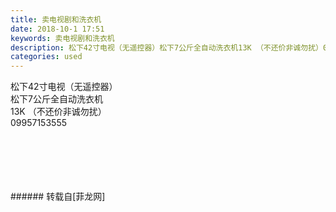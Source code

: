 ```yaml
---
title: 卖电视剧和洗衣机
date: 2018-10-1 17:51
keywords: 卖电视剧和洗衣机
description: 松下42寸电视（无遥控器）松下7公斤全自动洗衣机13K （不还价非诚勿扰）09957153555
categories: used
---
```

<td class="t_f" id="postmessage_1920984">

松下42寸电视（无遥控器）<br/>
松下7公斤全自动洗衣机<br/>
13K （不还价非诚勿扰）<br/>
09957153555<br/>
<img alt="" border="0" class="zoom" data-cf-modified-338b6ccbbf8f136e1780f9c2-="" file="http://www.flw.ph/data/appbyme/upload/image/201810/01/fZpmWJuqftTr.jpg" id="aimg_o5FgV" lazyloadthumb="1" onclick="" onmouseover="" src="http://www.flw.ph/data/appbyme/upload/image/201810/01/fZpmWJuqftTr.jpg"/><br/>
<br/>
<img alt="" border="0" class="zoom" data-cf-modified-338b6ccbbf8f136e1780f9c2-="" file="http://www.flw.ph/data/appbyme/upload/image/201810/01/sRHi6IvTk6iU.jpg" id="aimg_S9zOU" lazyloadthumb="1" onclick="" onmouseover="" src="http://www.flw.ph/data/appbyme/upload/image/201810/01/sRHi6IvTk6iU.jpg"/><br/>
<br/>
<img alt="" border="0" class="zoom" data-cf-modified-338b6ccbbf8f136e1780f9c2-="" file="http://www.flw.ph/data/appbyme/upload/image/201810/01/HVRwAh5ne3mn.jpg" id="aimg_PsQT5" lazyloadthumb="1" onclick="" onmouseover="" src="http://www.flw.ph/data/appbyme/upload/image/201810/01/HVRwAh5ne3mn.jpg"/><br/>
<br/>
<img alt="" border="0" class="zoom" data-cf-modified-338b6ccbbf8f136e1780f9c2-="" file="http://www.flw.ph/data/appbyme/upload/image/201810/01/se6LWKlQM41K.jpg" id="aimg_r2B8e" lazyloadthumb="1" onclick="" onmouseover="" src="http://www.flw.ph/data/appbyme/upload/image/201810/01/se6LWKlQM41K.jpg"/><br/>
<br/>
<img alt="" border="0" class="zoom" data-cf-modified-338b6ccbbf8f136e1780f9c2-="" file="http://www.flw.ph/data/appbyme/upload/image/201810/01/mAxbhlBgScJ4.jpg" id="aimg_UqYVy" lazyloadthumb="1" onclick="" onmouseover="" src="http://www.flw.ph/data/appbyme/upload/image/201810/01/mAxbhlBgScJ4.jpg"/><br/>
<br/>
</td>
###### 转载自[菲龙网]